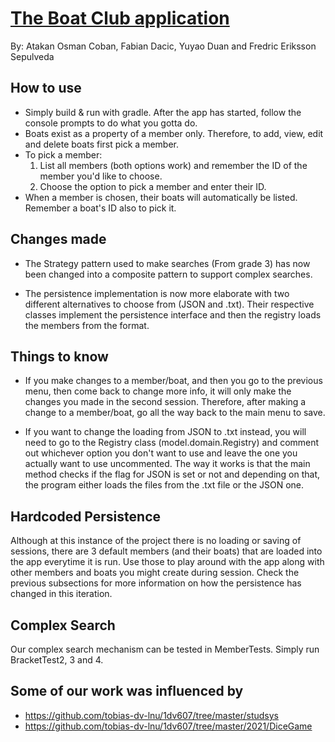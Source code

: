 # <ins>The Boat Club application</ins>

By: Atakan Osman Coban, Fabian Dacic, Yuyao Duan and Fredric Eriksson Sepulveda

## How to use

* Simply build & run with gradle. After the app has started, follow the console prompts to do what you gotta do.
* Boats exist as a property of a member only. Therefore, to add, view, edit and delete boats first pick a member.
* To pick a member:
    1. List all members (both options work) and remember the ID of the member you'd like to choose.
    2. Choose the option to pick a member and enter their ID.
* When a member is chosen, their boats will automatically be listed. Remember a boat's ID also to pick it.

## Changes made

* The Strategy pattern used to make searches (From grade 3) has now been changed into a composite pattern to support
  complex searches.

* The persistence implementation is now more elaborate with two different alternatives to choose from (JSON and .txt).
  Their respective classes implement the persistence interface and then the registry loads the members from the format. 

## Things to know

* If you make changes to a member/boat, and then you go to the previous menu, then come back to change more info, it
  will only make the changes you made in the second session. Therefore, after making a change to a member/boat, go all
  the way back to the main menu to save.

* If you want to change the loading from JSON to .txt instead, you will need to go to the Registry class (model.domain.Registry) and 
  comment out whichever option you don't want to use and leave the one you actually want to use uncommented. The way it works is that the
  main method checks if the flag for JSON is set or not and depending on that, the program either loads the files from the .txt file or the
  JSON one.

## Hardcoded Persistence

Although at this instance of the project there is no loading or saving of sessions, there are 3 default members (and
their boats) that are loaded into the app everytime it is run. Use those to play around with the app along with other
members and boats you might create during session. Check the previous subsections for more information on how the persistence
has changed in this iteration.

## Complex Search

Our complex search mechanism can be tested in MemberTests. Simply run BracketTest2, 3 and 4.

## Some of our work was influenced by

* https://github.com/tobias-dv-lnu/1dv607/tree/master/studsys
* https://github.com/tobias-dv-lnu/1dv607/tree/master/2021/DiceGame
